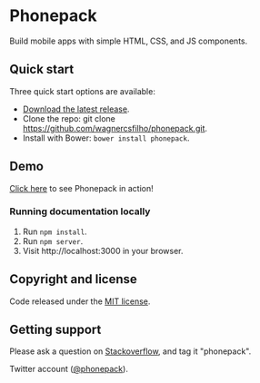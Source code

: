 # Phonepack
Build mobile apps with simple HTML‚ CSS‚ and JS components.

## Quick start

Three quick start options are available:

- [Download the latest release][release].
- Clone the repo: git clone https://github.com/wagnercsfilho/phonepack.git.
- Install with Bower: `bower install phonepack`.

## Demo

[Click here](http://phonepack.herokuapp.com/) to see Phonepack in action!


### Running documentation locally

1. Run `npm install`.
2. Run `npm server`.
3. Visit http://localhost:3000 in your browser.


## Copyright and license

Code released under the [MIT license](LICENSE.md).

## Getting support

Please ask a question on <a href="http://stackoverflow.com" target="_blank">Stackoverflow</a>, and tag it "phonepack".

Twitter account (<a href="http://twitter.com/phonepack" target="_blank">@phonepack</a>).


[release]: https://github.com/wagnercsfilho/phonepack/tags